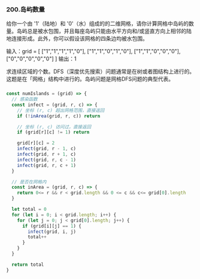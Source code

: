 ### 200.岛屿数量
给你一个由 '1'（陆地）和 '0'（水）组成的的二维网格，请你计算网格中岛屿的数量。岛屿总是被水包围，并且每座岛屿只能由水平方向和/或竖直方向上相邻的陆地连接形成。此外，你可以假设该网格的四条边均被水包围。

输入：grid = [
  ["1","1","1","1","0"],
  ["1","1","0","1","0"],
  ["1","1","0","0","0"],
  ["0","0","0","0","0"]
]
输出：1

求连续区域的个数。DFS（深度优先搜索）问题通常是在树或者图结构上进行的。这题是在「网格」结构中进行的。岛屿问题是网格DFS问题的典型代表。

###
```js
const numIslands = (grid) => {
  // 感染函数
  const infect = (grid, r, c) => {
    // 坐标 (r, c) 超出网格范围，直接返回
    if (!inArea(grid, r, c)) return

    // 坐标 (r, c) 访问过，直接返回
    if (grid[r][c] != 1) return

    grid[r][c] = 2
    infect(grid, r - 1, c)
    infect(grid, r + 1, c)
    infect(grid, r, c - 1)
    infect(grid, r, c + 1)
  }

  // 是否在网格内 
  const inArea = (grid, r, c) => {
    return 0<= r && r < grid.length && 0 <= c && c<= grid[0].length
  }

  let total = 0
  for (let i = 0; i < grid.length; i++) {
    for (let j = 0; j < grid[0].length; j++) {
      if (grid[i][j] == 1) {
        infect(grid, i, j)
        total++
      }
    }
  }

  return total
}
```
